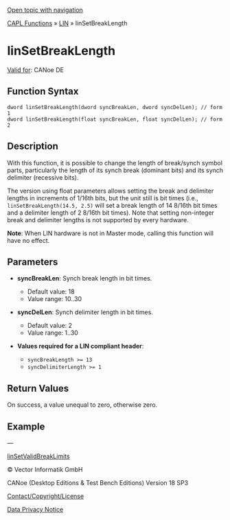 [Open topic with navigation](../../../../../CANoeDEFamily.htm#Topics/CAPLFunctions/LIN/Functions/CAPLfunctionLINSetBreakLength.md)

[CAPL Functions](../../CAPLfunctions.md) » [LIN](../CAPLfunctionsLINOverview.md) » linSetBreakLength

# linSetBreakLength

[Valid for](../../../Shared/FeatureAvailability.md):  CANoe DE

## Function Syntax

```
dword linSetBreakLength(dword syncBreakLen, dword syncDelLen); // form 1
dword linSetBreakLength(float syncBreakLen, float syncDelLen); // form 2
```

## Description

With this function, it is possible to change the length of break/synch symbol parts, particularly the length of its synch break (dominant bits) and its synch delimiter (recessive bits).

The version using float parameters allows setting the break and delimiter lengths in increments of 1/16th bits, but the unit still is bit times (i.e., `linSetBreakLength(14.5, 2.5)` will set a break length of 14 8/16th bit times and a delimiter length of 2 8/16th bit times). Note that setting non-integer break and delimiter lengths is not supported by every hardware.

**Note**: When LIN hardware is not in Master mode, calling this function will have no effect.

## Parameters

- **syncBreakLen**: Synch break length in bit times.
  - Default value: 18
  - Value range: 10..30

- **syncDelLen**: Synch delimiter length in bit times.
  - Default value: 2
  - Value range: 1..30

- **Values required for a LIN compliant header**:
  - `syncBreakLength >= 13`
  - `syncDelimiterLength >= 1`

## Return Values

On success, a value unequal to zero, otherwise zero.

## Example

—

[linSetValidBreakLimits](CAPLfunctionLINSetValidBreakLimits.md)

© Vector Informatik GmbH

CANoe (Desktop Editions & Test Bench Editions) Version 18 SP3

[Contact/Copyright/License](../../../Shared/ContactCopyrightLicense.md)

[Data Privacy Notice](https://www.vector.com/int/en/company/get-info/privacy-policy/)